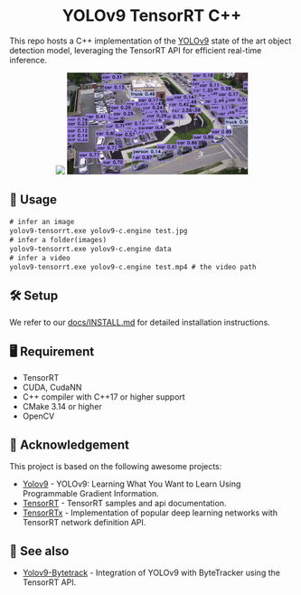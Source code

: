 
<h1 align="center"><span>YOLOv9 TensorRT C++</span></h1>

 This repo hosts a C++ implementation of the [YOLOv9](https://github.com/WongKinYiu/yolov9) state of the art object detection model, leveraging the TensorRT API for efficient real-time inference.
<p align="center" margin: 0 auto;>
  <img src="assets/traffic.gif" width="320px" />
  <img src="assets/parkinglot.gif" width="320px" /> 
</p>

## 🚀 Usage

``` shell
# infer an image
yolov9-tensorrt.exe yolov9-c.engine test.jpg
# infer a folder(images)
yolov9-tensorrt.exe yolov9-c.engine data
# infer a video
yolov9-tensorrt.exe yolov9-c.engine test.mp4 # the video path
```

## 🛠️ Setup

We refer to our [docs/INSTALL.md](https://github.com/spacewalk01/tensorrt-yolov9/blob/main/docs/INSTALL.md) for detailed installation instructions.

## 🖥️ Requirement
   - TensorRT
   - CUDA, CudaNN
   - C++ compiler with C++17 or higher support
   - CMake 3.14 or higher
   - OpenCV
     
## 👏 Acknowledgement

This project is based on the following awesome projects:
- [Yolov9](https://github.com/WongKinYiu/yolov9) - YOLOv9: Learning What You Want to Learn Using Programmable Gradient Information.
- [TensorRT](https://github.com/NVIDIA/TensorRT/tree/release/8.6/samples) - TensorRT samples and api documentation.
- [TensorRTx](https://github.com/wang-xinyu/tensorrtx) - Implementation of popular deep learning networks with TensorRT network definition API.

## 🔗 See also
- [Yolov9-Bytetrack](https://github.com/spacewalk01/yolov9-bytetrack-tensorrt) - Integration of YOLOv9 with ByteTracker using the TensorRT API.
